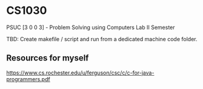 # CS1030
PSUC [3 0 0 3] - Problem Solving using Computers Lab
II Semester

TBD: Create makefile / script and run from a dedicated machine code folder.

## Resources for myself

https://www.cs.rochester.edu/u/ferguson/csc/c/c-for-java-programmers.pdf
